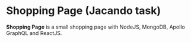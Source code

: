 # Shopping Page (Jacando task)

**Shopping Page** is a small shopping page with NodeJS, MongoDB, Apollo GraphQL and ReactJS.
